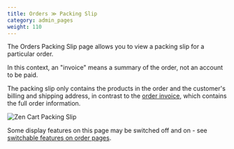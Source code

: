 ```yaml
---
title: Orders ≫ Packing Slip 
category: admin_pages
weight: 110
---
```


The Orders Packing Slip page allows you to view a packing slip for a particular order.


In this context, an "invoice" means a summary of the order, not an account to be paid.  

The packing slip only contains the products in the order and the customer's billing and shipping address, in contrast to the [order invoice](/user/admin_pages/customers/orders_invoice/), which contains the full order information.

<img src="/images/packingslip.png" alt="Zen Cart Packing Slip" /> 

Some display features on this page may be switched off and on - see [switchable features on order pages](/user/admin_pages/customers/order_display_options/).

